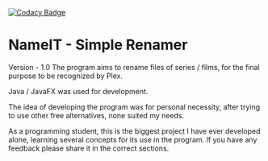 [![Codacy Badge](https://app.codacy.com/project/badge/Grade/2c488e3fe3ce450baacbe7684997c918)](https://www.codacy.com?utm_source=github.com&amp;utm_medium=referral&amp;utm_content=bielmarfran/NameIT-Simple-Renamer&amp;utm_campaign=Badge_Grade)
# NameIT - Simple Renamer

Version - 1.0
The program aims to rename files of series / films, for the final purpose to be recognized by Plex.

Java / JavaFX was used for development.

The idea of developing the program was for personal necessity, after trying to use other free alternatives, none suited my needs.

As a programming student, this is the biggest project I have ever developed alone, learning several concepts for its use in the program. If you have any feedback please share it in the correct sections.
